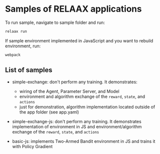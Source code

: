 # Samples of RELAAX applications

To run sample, navigate to sample folder and run:
```bash
relaax run
```
If sample environment implemented in JavaScript and you want to rebuild environment, run:
```bash
webpack
```

## List of samples

* simple-exchange: don't perform any training. It demonstrates:
    * wiring of the Agent, Parameter Server, and Model
    * environment and algorithm exchange of the `reward`, `state`, and `actions`
    * just for demonstration, algorithm implementation located outside of the app folder (see app.yaml)

* simple-exchange-js: don't perform any training. It demonstrates implementation of environment in JS and environment/algorithm exchange of the `reward`, `state`, and `actions`

* basic-js: implements Two-Armed Bandit environment in JS and trains it with Policy Gradient
